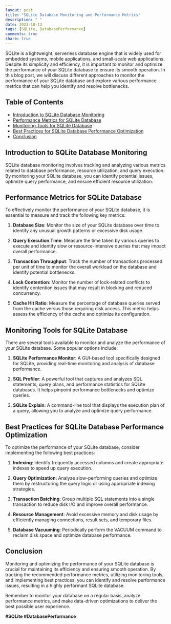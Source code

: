 ```yaml
---
layout: post
title: "SQLite Database Monitoring and Performance Metrics"
description: " "
date: 2023-10-13
tags: [SQLite, DatabasePerformance]
comments: true
share: true
---
```


SQLite is a lightweight, serverless database engine that is widely used for embedded systems, mobile applications, and small-scale web applications. Despite its simplicity and efficiency, it is important to monitor and optimize the performance of your SQLite database to ensure its smooth operation. In this blog post, we will discuss different approaches to monitor the performance of your SQLite database and explore various performance metrics that can help you identify and resolve bottlenecks.

## Table of Contents
- [Introduction to SQLite Database Monitoring](#introduction-to-sqlite-database-monitoring)
- [Performance Metrics for SQLite Database](#performance-metrics-for-sqlite-database)
- [Monitoring Tools for SQLite Database](#monitoring-tools-for-sqlite-database)
- [Best Practices for SQLite Database Performance Optimization](#best-practices-for-sqlite-database-performance-optimization)
- [Conclusion](#conclusion)

## Introduction to SQLite Database Monitoring

SQLite database monitoring involves tracking and analyzing various metrics related to database performance, resource utilization, and query execution. By monitoring your SQLite database, you can identify potential issues, optimize query performance, and ensure efficient resource utilization.

## Performance Metrics for SQLite Database

To effectively monitor the performance of your SQLite database, it is essential to measure and track the following key metrics:

1. **Database Size**: Monitor the size of your SQLite database over time to identify any unusual growth patterns or excessive disk usage.

2. **Query Execution Time**: Measure the time taken by various queries to execute and identify slow or resource-intensive queries that may impact overall performance.

3. **Transaction Throughput**: Track the number of transactions processed per unit of time to monitor the overall workload on the database and identify potential bottlenecks.

4. **Lock Contention**: Monitor the number of lock-related conflicts to identify contention issues that may result in blocking and reduced concurrency.

5. **Cache Hit Ratio**: Measure the percentage of database queries served from the cache versus those requiring disk access. This metric helps assess the efficiency of the cache and optimize its configuration.

## Monitoring Tools for SQLite Database

There are several tools available to monitor and analyze the performance of your SQLite database. Some popular options include:

1. **SQLite Performance Monitor**: A GUI-based tool specifically designed for SQLite, providing real-time monitoring and analysis of database performance.

2. **SQL Profiler**: A powerful tool that captures and analyzes SQL statements, query plans, and performance statistics for SQLite databases. It helps pinpoint performance bottlenecks and optimize queries.

3. **SQLite Explain**: A command-line tool that displays the execution plan of a query, allowing you to analyze and optimize query performance.

## Best Practices for SQLite Database Performance Optimization

To optimize the performance of your SQLite database, consider implementing the following best practices:

1. **Indexing**: Identify frequently accessed columns and create appropriate indexes to speed up query execution.

2. **Query Optimization**: Analyze slow-performing queries and optimize them by restructuring the query logic or using appropriate indexing strategies.

3. **Transaction Batching**: Group multiple SQL statements into a single transaction to reduce disk I/O and improve overall performance.

4. **Resource Management**: Avoid excessive memory and disk usage by efficiently managing connections, result sets, and temporary files.

5. **Database Vacuuming**: Periodically perform the VACUUM command to reclaim disk space and optimize database performance.

## Conclusion

Monitoring and optimizing the performance of your SQLite database is crucial for maintaining its efficiency and ensuring smooth operation. By tracking the recommended performance metrics, utilizing monitoring tools, and implementing best practices, you can identify and resolve performance issues, resulting in a highly performant SQLite database.

Remember to monitor your database on a regular basis, analyze performance metrics, and make data-driven optimizations to deliver the best possible user experience.

**#SQLite #DatabasePerformance**